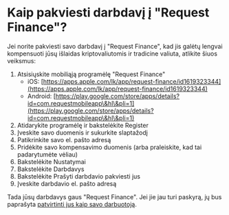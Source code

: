 # Kaip pakviesti darbdavį į "Request Finance"?

Jei norite pakviesti savo darbdavį į "Request Finance", kad jis galėtų lengvai kompensuoti jūsų išlaidas kriptovaliutomis ir tradicine valiuta, atlikite šiuos veiksmus:

1. Atsisiųskite mobiliąją programėlę "Request Finance"
   * iOS: [https://apps.apple.com/lk/app/request-finance/id1619323344](https://apps.apple.com/lk/app/request-finance/id1619323344)
   * Android: [https://play.google.com/store/apps/details?id=com.requestmobileapp\&hl\&pli=1](https://play.google.com/store/apps/details?id=com.requestmobileapp\&hl\&pli=1)
2. Atidarykite programėlę ir bakstelėkite Register
3. Įveskite savo duomenis ir sukurkite slaptažodį
4. Patikrinkite savo el. pašto adresą
5. Pridėkite savo kompensavimo duomenis (arba praleiskite, kad tai padarytumėte vėliau)
6. Bakstelėkite Nustatymai
7. Bakstelėkite Darbdavys
8. Bakstelėkite Prašyti darbdavio pakviesti jus
9. Įveskite darbdavio el. pašto adresą

Tada jūsų darbdavys gaus "Request Finance". Jei jie jau turi paskyrą, jų bus paprašyta [patvirtinti jus kaip savo darbuotoją](https://app.intercom.com/).
